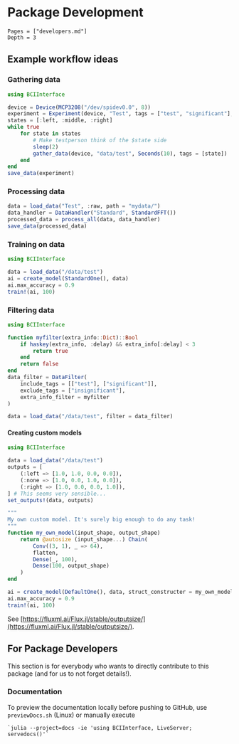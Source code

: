 # Package Development
```@contents
Pages = ["developers.md"]
Depth = 3
```
## Example workflow ideas
### Gathering data
```julia
using BCIInterface

device = Device(MCP3208("/dev/spidev0.0", 8))
experiment = Experiment(device, "Test", tags = ["test", "significant"], extra_info = Dict(:delay => 2), path = "mydata/")
states = [:left, :middle, :right]
while true
    for state in states
        # Make testperson think of the $state side
        sleep(2)
        gather_data(device, "data/test", Seconds(10), tags = [state])
    end
end
save_data(experiment)
```
### Processing data
```julia
data = load_data("Test", :raw, path = "mydata/")
data_handler = DataHandler("Standard", StandardFFT())
processed_data = process_all(data, data_handler)
save_data(processed_data)
```
### Training on data
```julia
using BCIInterface

data = load_data("/data/test")
ai = create_model(StandardOne(), data)
ai.max_accuracy = 0.9
train!(ai, 100)
```
### Filtering data
```julia
using BCIInterface

function myfilter(extra_info::Dict)::Bool
    if haskey(extra_info, :delay) && extra_info[:delay] < 3
        return true
    end
    return false
end
data_filter = DataFilter(
    include_tags = [["test"], ["significant"]], 
    exclude_tags = ["insignificant"], 
    extra_info_filter = myfilter
)

data = load_data("/data/test", filter = data_filter)
```
#### Creating custom models
```julia
using BCIInterface

data = load_data("/data/test")
outputs = [
    (:left => [1.0, 1.0, 0.0, 0.0]),
    (:none => [1.0, 0.0, 1.0, 0.0]),
    (:right => [1.0, 0.0, 0.0, 1.0]),
] # This seems very sensible...
set_outputs!(data, outputs)

"""
My own custom model. It's surely big enough to do any task!
"""
function my_own_model(input_shape, output_shape)
    return @autosize (input_shape...) Chain(
        Conv((3, 1), _ => 64),
        flatten,
        Dense(_, 100),
        Dense(100, output_shape)
    )
end

ai = create_model(DefaultOne(), data, struct_constructer = my_own_model)
ai.max_accuracy = 0.9
train!(ai, 100)
```
See [https://fluxml.ai/Flux.jl/stable/outputsize/](https://fluxml.ai/Flux.jl/stable/outputsize/).
## For Package Developers
This section is for everybody who wants to directly contribute to this package (and for us to not forget details!).
### Documentation
To preview the documentation locally before pushing to GitHub, use `previewDocs.sh` (Linux) or manually execute

    `julia --project=docs -ie 'using BCIInterface, LiveServer; servedocs()'`
